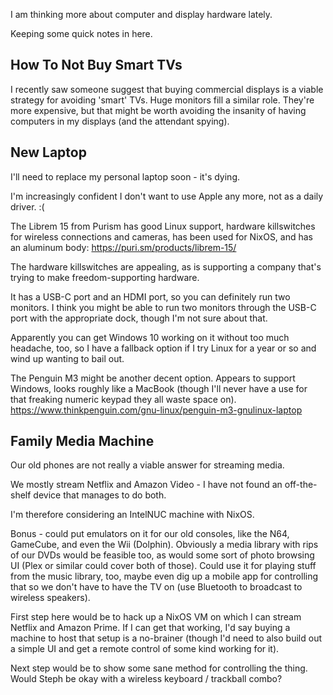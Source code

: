 I am thinking more about computer and display hardware lately.

Keeping some quick notes in here.


## How To Not Buy Smart TVs

I recently saw someone suggest that buying commercial displays is a viable
strategy for avoiding 'smart' TVs. Huge monitors fill a similar role. They're
more expensive, but that might be worth avoiding the insanity of having
computers in my displays (and the attendant spying).


## New Laptop

I'll need to replace my personal laptop soon - it's dying.

I'm increasingly confident I don't want to use Apple any more, not as a daily
driver. :(

The Librem 15 from Purism has good Linux support, hardware killswitches for
wireless connections and cameras, has been used for NixOS, and has an aluminum
body: https://puri.sm/products/librem-15/

The hardware killswitches are appealing, as is supporting a company that's
trying to make freedom-supporting hardware.

It has a USB-C port and an HDMI port, so you can definitely run two monitors. I
think you might be able to run two monitors through the USB-C port with the
appropriate dock, though I'm not sure about that.

Apparently you can get Windows 10 working on it without too much headache, too,
so I have a fallback option if I try Linux for a year or so and wind up wanting
to bail out.

The Penguin M3 might be another decent option. Appears to support Windows,
looks roughly like a MacBook (though I'll never have a use for that freaking
numeric keypad they all waste space on).
https://www.thinkpenguin.com/gnu-linux/penguin-m3-gnulinux-laptop


## Family Media Machine

Our old phones are not really a viable answer for streaming media.

We mostly stream Netflix and Amazon Video - I have not found an off-the-shelf
device that manages to do both.

I'm therefore considering an IntelNUC machine with NixOS.

Bonus - could put emulators on it for our old consoles, like the N64, GameCube,
and even the Wii (Dolphin). Obviously a media library with rips of our DVDs
would be feasible too, as would some sort of photo browsing UI (Plex or similar
could cover both of those). Could use it for playing stuff from the music
library, too, maybe even dig up a mobile app for controlling that so we don't
have to have the TV on (use Bluetooth to broadcast to wireless speakers).

First step here would be to hack up a NixOS VM on which I can stream Netflix
and Amazon Prime. If I can get that working, I'd say buying a machine to host
that setup is a no-brainer (though I'd need to also build out a simple UI and
get a remote control of some kind working for it).

Next step would be to show some sane method for controlling the thing. Would
Steph be okay with a wireless keyboard / trackball combo?
